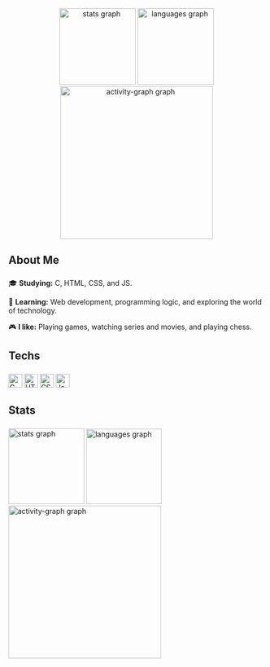 <div align="center">
  <img src="https://github-readme-stats.vercel.app/api?username=od4nn&hide_title=false&hide_rank=false&show_icons=true&include_all_commits=true&count_private=true&disable_animations=false&theme=dracula&locale=en&hide_border=false&order=1" height="150" alt="stats graph"  />
  <img src="https://github-readme-stats.vercel.app/api/top-langs?username=od4nn&locale=en&hide_title=false&layout=compact&card_width=320&langs_count=5&theme=dracula&hide_border=false&order=2" height="150" alt="languages graph"  />
  <img src="https://github-readme-activity-graph.vercel.app/graph?username=od4nn&radius=16&theme=react&area=true&order=5" height="300" alt="activity-graph graph"  />
</div>

###

<h2 align="left">About Me</h2>

###

<div align="left">
  <p>🎓 <b>Studying:</b> C, HTML, CSS, and JS.</p>
  <p>🧠 <b>Learning:</b> Web development, programming logic, and exploring the world of technology.</p>
  <p>🎮 <b>I like:</b> Playing games, watching series and movies, and playing chess.</p>
</div>

###

<h2 align="left">Techs</h2>

###

<div align="left">
  <img src="https://img.shields.io/badge/C-A8B9CC?logo=c&logoColor=black&style=for-the-badge" height="27" alt="C badge" />
  <img src="https://img.shields.io/badge/HTML-E34F26?logo=html5&logoColor=white&style=for-the-badge" height="27" alt="HTML badge" />
  <img src="https://img.shields.io/badge/CSS-1572B6?logo=css3&logoColor=white&style=for-the-badge" height="27" alt="CSS badge" />
  <img src="https://img.shields.io/badge/JavaScript-F7DF1E?logo=javascript&logoColor=black&style=for-the-badge" height="27" alt="JavaScript badge" />
</div>

###

<h2 align="left">Stats</h2>

###

<div align="left">
  <img src="https://github-readme-stats.vercel.app/api?username=od4nn&hide_title=false&hide_rank=false&show_icons=true&include_all_commits=true&count_private=true&disable_animations=false&theme=gotham&locale=en&hide_border=false&order=1" height="149" alt="stats graph"  />
  <img src="https://github-readme-stats.vercel.app/api/top-langs?username=od4nn&locale=en&hide_title=false&layout=compact&card_width=320&langs_count=5&theme=gotham&hide_border=false&order=2" height="148" alt="languages graph"  />
  <img src="https://github-readme-activity-graph.vercel.app/graph?username=od4nn&radius=16&theme=gotham&area=true&order=5" height="300" alt="activity-graph graph" />
</div>


